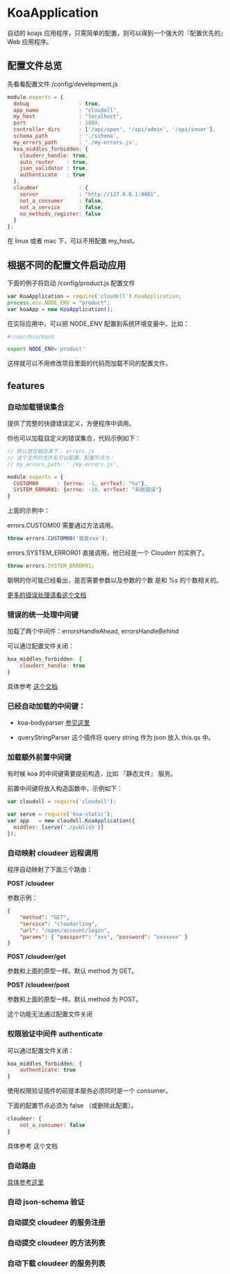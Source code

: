 # KoaApplication

自动的 koajs 应用程序，只需简单的配置，则可以得到一个强大的『配置优先的』Web 应用程序。

## 配置文件总览

先看看配置文件 /config/develepment.js

```javascript
module.exports = {
  debug                : true,
  app_name             : "cloudoll",
  my_host              : "localhost",
  port                 : 3000,
  controller_dirs      : ['/api/open', '/api/admin', '/api/inner'],
  schema_path          : './schema',
  my_errors_path       : './my-errors.js',
  koa_middles_forbidden: {
    clouderr_handle: true,
    auto_router    : true,
    json_validator : true,
    authenticate   : true
  },
  cloudeer             : {
    server             : "http://127.0.0.1:8801",
    not_a_consumer     : false,
    not_a_service      : false,
    no_methods_register: false
  }
};


```

在 linux 或者 mac 下，可以不用配置 my_host。


## 根据不同的配置文件启动应用

下面的例子将启动 /config/product.js 配置文件

```javascript
var KoaApplication = require('cloudoll').KoaApplication;
process.env.NODE_ENV = "product";
var koaApp = new KoaApplication();
```

在实际应用中，可以把 NODE_ENV 配置到系统环境变量中。比如：

```bash
#!/usr/bin/bash

export NODE_ENV='product'
```

这样就可以不用修改项目里面的代码而加载不同的配置文件。


## features

### 自动加载错误集合

提供了完整的快捷错误定义，方便程序中调用。

你也可以加载自定义的错误集合，代码示例如下：

```javascript
// 默认放在根目录下： errors.js
// 这个文件的文件名可以配置，配置节点为：
// my_errors_path: './my-errors.js',

module.exports = {
  CUSTOM00      : {errno: -1, errText: "%s"},
  SYSTEM_ERROR01: {errno: -10, errText: "系统错误"}
}

```

上面的示例中：

errors.CUSTOM00 需要通过方法调用。

```javascript
throw errors.CUSTOM00('我爱xxx');
```

errors.SYSTEM_ERROR01  直接调用，他已经是一个 Clouderr 的实例了。

```javascript
throw errors.SYSTEM_ERROR01;
```

聪明的你可能已经看出，是否需要参数以及参数的个数 是和 %s 的个数相关的。

[更多的错误处理请看这个文档](./Clouderr.md)


### 错误的统一处理中间键

加载了两个中间件：errorsHandleAhead, errorsHandleBehind

可以通过配置文件关闭：

```javascript
koa_middles_forbidden: {
    clouderr_handle: true
}
```

具体参考 [这个文档](./Clouderr.md)


### 已经自动加载的中间键：

* koa-bodyparser [参见这里](https://github.com/koajs/bodyparser)

* queryStringParser 这个插件将 query string 作为 json 放入 this.qs 中。




### 加载额外前置中间键

有时候 koa 的中间键需要提前构造，比如 『静态文件』 服务。

前置中间键将放入构造函数中，示例如下：

```javascript
var cloudoll = require('cloudoll');

var serve = require('koa-static');
var app   = new cloudoll.KoaApplication({
  middles: [serve('./publish')]
});
```


### 自动映射 cloudeer 远程调用


程序自动映射了下面三个路由：


**POST /cloudeer**

参数示例：
```json
{
    "method": "GET",
    "service": "cloudarling",
    "url": "/open/account/login",
    "params": { "passport": "xxx", "password": "xxxxxxx" }
}
```


**POST /cloudeer/get**

参数和上面的原型一样。默认 method 为 GET。

**POST /cloudeer/post**

参数和上面的原型一样。默认 method 为 POST。


这个功能无法通过配置文件关闭

### 权限验证中间件 authenticate

可以通过配置文件关闭：

```javascript
koa_middles_forbidden: {
    authenticate: true
}
```

使用权限验证插件的前提本服务必须同时是一个 consumer。

下面的配置节点必须为 false （或删除此配置）。

```javascript
cloudeer: {
    not_a_consumer: false
}
```

具体参考 这个文档

### 自动路由

[具体参考这里](./autoRouters.md)

### 自动 json-schema 验证

### 自动提交 cloudeer 的服务注册

### 自动提交 cloudeer 的方法列表

### 自动下载 cloudeer 的服务列表


